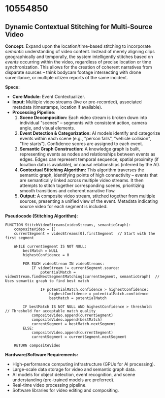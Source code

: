 # 10554850

## Dynamic Contextual Stitching for Multi-Source Video

**Concept:** Expand upon the location/time-based stitching to incorporate *semantic* understanding of video content. Instead of merely aligning clips geographically and temporally, the system intelligently stitches based on *events* occurring within the video, regardless of precise location or time synchronization. This allows for the creation of coherent narratives from disparate sources – think bodycam footage intersecting with drone surveillance, or multiple citizen reports of the same incident.

**Specs:**

*   **Core Module:** Event Contextualizer.
*   **Input:** Multiple video streams (live or pre-recorded), associated metadata (timestamps, location if available).
*   **Processing Pipeline:**
    1.  **Scene Decomposition:** Each video stream is broken down into individual "scenes" – segments with consistent action, camera angle, and visual elements.
    2.  **Event Detection & Categorization:** AI models identify and categorize events within each scene (e.g., "person falls", "vehicle collision", "fire starts").  Confidence scores are assigned to each event.
    3.  **Semantic Graph Construction:** A knowledge graph is built, representing events as nodes and relationships between events as edges.  Edges can represent temporal sequence, spatial proximity (if location data is available), or causal relationships (inferred by the AI).
    4.  **Contextual Stitching Algorithm:** This algorithm traverses the semantic graph, identifying points of high connectivity – events that are semantically linked across multiple video streams.  It then attempts to stitch together corresponding scenes, prioritizing smooth transitions and coherent narrative flow.
    5.  **Output:**  A composite video stream, stitched together from multiple sources, presenting a unified view of the event.  Metadata indicating source video for each segment is included.

**Pseudocode (Stitching Algorithm):**

```
FUNCTION StitchVideoStreams(videoStreams, semanticGraph):
    compositeVideo = []
    currentSegment = videoStreams[0].firstSegment  // Start with the first segment
    
    WHILE currentSegment IS NOT NULL:
        bestMatch = NULL
        highestConfidence = 0

        FOR EACH videoStream IN videoStreams:
            IF videoStream != currentSegment.source:
                potentialMatch = videoStream.findNextSegmentMatching(currentSegment, semanticGraph)  // Uses semantic graph to find best match
                
                IF potentialMatch.confidence > highestConfidence:
                    highestConfidence = potentialMatch.confidence
                    bestMatch = potentialMatch
        
        IF bestMatch IS NOT NULL AND highestConfidence > threshold:  // Threshold for acceptable match quality
            compositeVideo.append(currentSegment)
            compositeVideo.append(bestMatch)
            currentSegment = bestMatch.nextSegment
        ELSE:
            compositeVideo.append(currentSegment)
            currentSegment = currentSegment.nextSegment
    
    RETURN compositeVideo
```

**Hardware/Software Requirements:**

*   High-performance computing infrastructure (GPUs for AI processing).
*   Large-scale data storage for video and semantic graph data.
*   AI models for object detection, event recognition, and scene understanding (pre-trained models are preferred).
*   Real-time video processing pipeline.
*   Software libraries for video editing and compositing.
